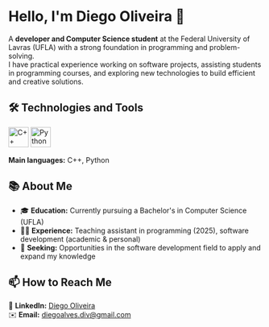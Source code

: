 #  Hello, I'm Diego Oliveira 👋

A **developer and Computer Science student** at the Federal University of Lavras (UFLA) with a strong foundation in programming and problem-solving.  
I have practical experience working on software projects, assisting students in programming courses, and exploring new technologies to build efficient and creative solutions.


## 🛠️ Technologies and Tools

<p align="left">
  <img src="https://cdn.jsdelivr.net/gh/devicons/devicon/icons/cplusplus/cplusplus-original.svg" alt="C++" width="40" height="40"/>
  <img src="https://cdn.jsdelivr.net/gh/devicons/devicon/icons/python/python-original.svg" alt="Python" width="40" height="40"/>
</p>

**Main languages:** C++, Python  


## 📚 About Me

- 🎓 **Education:** Currently pursuing a Bachelor's in Computer Science (UFLA)
- 🧑‍🏫 **Experience:** Teaching assistant in programming (2025), software development (academic & personal)  
- 🚀 **Seeking:** Opportunities in the software development field to apply and expand my knowledge


## 📫 How to Reach Me

🔗 **LinkedIn:** [Diego Oliveira](https://www.linkedin.com/in/diego-oliveira-2328bb277/)  
✉️ **Email:** [diegoalves.div@gmail.com](mailto:diegoalves.div@gmail.com)
